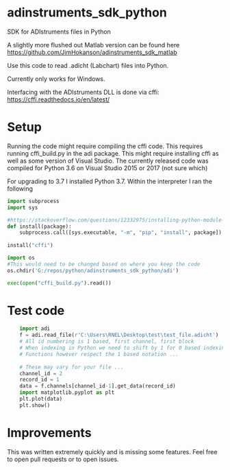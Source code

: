 # adinstruments_sdk_python
SDK for ADIstruments files in Python

A slightly more flushed out Matlab version can be found here
https://github.com/JimHokanson/adinstruments_sdk_matlab

Use this code to read .adicht (Labchart) files into Python.

Currently only works for Windows.

Interfacing with the ADIstruments DLL is done via cffi:
https://cffi.readthedocs.io/en/latest/

# Setup #

Running the code might require compiling the cffi code. This requires running cffi_build.py in the adi package. This might require installing cffi as well as some version of Visual Studio. The currently released code was compiled for Python 3.6 on Visual Studio 2015 or 2017 (not sure which)

For upgrading to 3.7 I installed Python 3.7. Within the interpreter I ran the following

```python
import subprocess
import sys

#https://stackoverflow.com/questions/12332975/installing-python-module-within-code
def install(package):
    subprocess.call([sys.executable, "-m", "pip", "install", package])
	
install("cffi")

import os
#This would need to be changed based on where you keep the code
os.chdir('G:/repos/python/adinstruments_sdk_python/adi')

exec(open("cffi_build.py").read())
```

# Test code #

```python
    import adi
    f = adi.read_file(r'C:\Users\RNEL\Desktop\test\test_file.adicht')
    # All id numbering is 1 based, first channel, first block
    # When indexing in Python we need to shift by 1 for 0 based indexing
    # Functions however respect the 1 based notation ...
    
    # These may vary for your file ...
    channel_id = 2
    record_id = 1
    data = f.channels[channel_id-1].get_data(record_id)
    import matplotlib.pyplot as plt
    plt.plot(data)
    plt.show()
```

# Improvements #

This was written extremely quickly and is missing some features. Feel free to open pull requests or to open issues.
